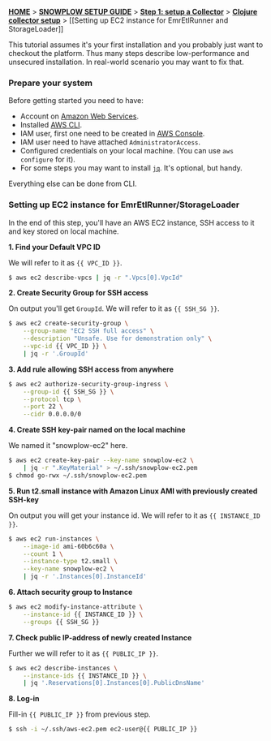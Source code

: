 [**HOME**](Home) > [**SNOWPLOW SETUP GUIDE**](Setting-up-Snowplow) > [**Step 1: setup a Collector**](Setting-up-a-Collector) > [**Clojure collector setup**](setting-up-the-clojure-collector) > [[Setting up EC2 instance for EmrEtlRunner and StorageLoader]]

This tutorial assumes it's your first installation and you probably just want to checkout the platform. Thus many steps describe low-performance and unsecured installation. In real-world scenario you may want to fix that.

### Prepare your system

Before getting started you need to have:

- Account on [Amazon Web Services](http://aws.amazon.com/).
- Installed [AWS CLI](https://aws.amazon.com/cli/).
- IAM user, first one need to be created in [AWS Console](https://console.aws.amazon.com/iam/home?#users).
- IAM user need to have attached `AdministratorAccess`.
- Configured credentials on your local machine. (You can use `aws configure` for it).
- For some steps you may want to install [`jq`](https://stedolan.github.io/jq/). It's optional, but handy.

Everything else can be done from CLI.

### Setting up EC2 instance for EmrEtlRunner/StorageLoader

In the end of this step, you'll have an AWS EC2 instance, SSH access to it and key stored on local machine.

**1. Find your Default VPC ID**

We will refer to it as `{{ VPC_ID }}`.

```sh
$ aws ec2 describe-vpcs | jq -r ".Vpcs[0].VpcId"
```

**2. Create Security Group for SSH access**

On output you'll get `GroupId`. We will refer to it as `{{ SSH_SG }}`.

```sh
$ aws ec2 create-security-group \
    --group-name "EC2 SSH full access" \
    --description "Unsafe. Use for demonstration only" \
    --vpc-id {{ VPC_ID }} \
    | jq -r '.GroupId'
```

**3. Add rule allowing SSH access from anywhere**

```sh
$ aws ec2 authorize-security-group-ingress \
    --group-id {{ SSH_SG }} \
    --protocol tcp \
    --port 22 \
    --cidr 0.0.0.0/0
```

**4. Create SSH key-pair named on the local machine**

We named it "snowplow-ec2" here.

```sh
$ aws ec2 create-key-pair --key-name snowplow-ec2 \
    | jq -r ".KeyMaterial" > ~/.ssh/snowplow-ec2.pem
$ chmod go-rwx ~/.ssh/snowplow-ec2.pem
```

**5. Run t2.small instance with Amazon Linux AMI with previously created SSH-key**

On output you will get your instance id. We will refer to it as `{{ INSTANCE_ID }}`.

```sh
$ aws ec2 run-instances \
    --image-id ami-60b6c60a \
    --count 1 \
    --instance-type t2.small \
    --key-name snowplow-ec2 \
    | jq -r '.Instances[0].InstanceId'
```

**6. Attach security group to Instance**

```sh
$ aws ec2 modify-instance-attribute \
    --instance-id {{ INSTANCE_ID }} \
    --groups {{ SSH_SG }}
```

**7. Check public IP-address of newly created Instance**

Further we will refer to it as `{{ PUBLIC_IP }}`.

```sh
$ aws ec2 describe-instances \
    --instance-ids {{ INSTANCE_ID }} \
    | jq '.Reservations[0].Instances[0].PublicDnsName'
```

**8. Log-in**

Fill-in `{{ PUBLIC_IP }}` from previous step.

```sh
$ ssh -i ~/.ssh/aws-ec2.pem ec2-user@{{ PUBLIC_IP }}
```

